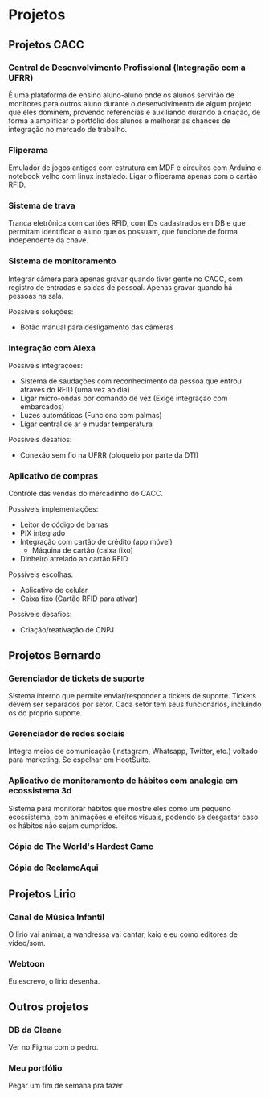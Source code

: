# Projetos

## Projetos CACC

### Central de Desenvolvimento Profissional (Integração com a UFRR)

É uma plataforma de ensino aluno-aluno onde os alunos servirão de monitores para outros aluno durante o desenvolvimento de algum projeto que eles dominem, provendo referências e auxiliando durando a criação, de forma a amplificar o portfólio dos alunos e melhorar as chances de integração no mercado de trabalho.

### Fliperama

Emulador de jogos antigos com estrutura em MDF e circuitos com Arduino e notebook velho com linux instalado. Ligar o fliperama apenas com o cartão RFID.

### Sistema de trava

Tranca eletrônica com cartões RFID, com IDs cadastrados em DB e que permitam identificar o aluno que os possuam, que funcione de forma independente da chave.

### Sistema de monitoramento

Integrar câmera para apenas gravar quando tiver gente no CACC, com registro de entradas e saídas de pessoal. Apenas gravar quando há pessoas na sala.

Possíveis soluções:

- Botão manual para desligamento das câmeras

### Integração com Alexa

Possíveis integrações:

- Sistema de saudações com reconhecimento da pessoa que entrou através do RFID (uma vez ao dia)
- Ligar micro-ondas por comando de vez (Exige integração com embarcados)
- Luzes automáticas (Funciona com palmas)
- Ligar central de ar e mudar temperatura

Possíveis desafios:

- Conexão sem fio na UFRR (bloqueio por parte da DTI)

### Aplicativo de compras

Controle das vendas do mercadinho do CACC.

Possíveis implementações:

- Leitor de código de barras
- PIX integrado
- Integração com cartão de crédito (app móvel)
  - Máquina de cartão (caixa fixo)
- Dinheiro atrelado ao cartão RFID

Possíveis escolhas:

- Aplicativo de celular
- Caixa fixo (Cartão RFID para ativar)

Possíveis desafios:

- Criação/reativação de CNPJ

## Projetos Bernardo

### Gerenciador de tickets de suporte

Sistema interno que permite enviar/responder a tickets de suporte. Tickets devem ser separados por setor. Cada setor tem seus funcionários, incluindo os do pŕoprio suporte.

### Gerenciador de redes sociais

Integra meios de comunicação (Instagram, Whatsapp, Twitter, etc.) voltado para marketing. Se espelhar em HootSuite.

### Aplicativo de monitoramento de hábitos com analogia em ecossistema 3d

Sistema para monitorar hábitos que mostre eles como um pequeno ecossistema, com animações e efeitos visuais, podendo se desgastar caso os hábitos não sejam cumpridos.

### Cópia de The World's Hardest Game

### Cópia do ReclameAqui

## Projetos Lirio

### Canal de Música Infantil

O lirio vai animar, a wandressa vai cantar, kaio e eu como editores de vídeo/som.

### Webtoon

Eu escrevo, o lirio desenha.

## Outros projetos

### DB da Cleane

Ver no Figma com o pedro.

### Meu portfólio

Pegar um fim de semana pra fazer
